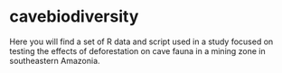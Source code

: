 # cavebiodiversity
Here you will find a set of R data and script used in a study focused on testing the effects of deforestation on cave fauna in a mining zone in southeastern Amazonia.
